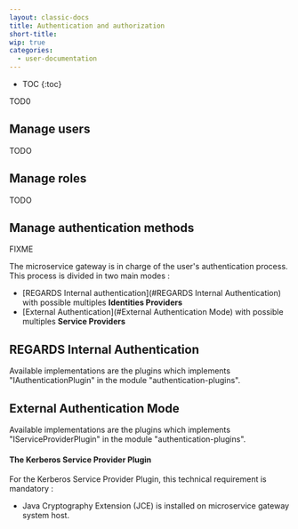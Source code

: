 ```yaml
---
layout: classic-docs
title: Authentication and authorization
short-title:
wip: true
categories:
  - user-documentation
---
```


* TOC
{:toc}

TOD0

## Manage users

TODO

## Manage roles

TODO

## Manage authentication methods

FIXME

The microservice gateway is in charge of the user's authentication process. This process is divided in two main modes :
 - [REGARDS Internal authentication](#REGARDS Internal Authentication) with possible multiples **Identities Providers**
 - [External Authentication](#External Authentication Mode) with possible multiples **Service Providers**


## REGARDS Internal Authentication

 Available implementations are the plugins which implements "IAuthenticationPlugin" in the module "authentication-plugins".

## External Authentication Mode

 Available implementations are the plugins which implements "IServiceProviderPlugin" in the module "authentication-plugins".

#### The Kerberos Service Provider Plugin
For the Kerberos Service Provider Plugin, this technical requirement is mandatory :
  - Java Cryptography Extension (JCE) is installed on microservice gateway system host.
